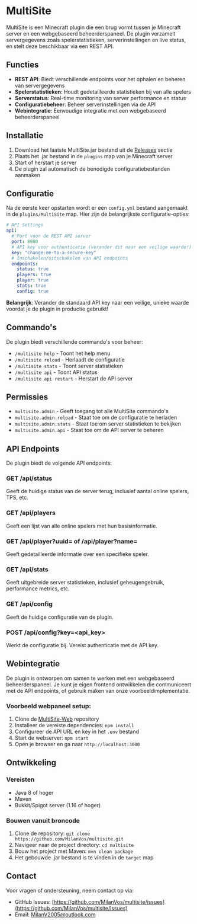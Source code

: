 # MultiSite

MultiSite is een Minecraft plugin die een brug vormt tussen je Minecraft server en een webgebaseerd beheerderspaneel. De plugin verzamelt servergegevens zoals spelerstatistieken, serverinstellingen en live status, en stelt deze beschikbaar via een REST API.

## Functies

- **REST API**: Biedt verschillende endpoints voor het ophalen en beheren van servergegevens
- **Spelerstatistieken**: Houdt gedetailleerde statistieken bij van alle spelers
- **Serverstatus**: Real-time monitoring van server performance en status
- **Configuratiebeheer**: Beheer serverinstellingen via de API
- **Webintegratie**: Eenvoudige integratie met een webgebaseerd beheerderspaneel

## Installatie

1. Download het laatste MultiSite.jar bestand uit de [Releases](https://github.com/MilanVos/multisite/releases) sectie
2. Plaats het .jar bestand in de `plugins` map van je Minecraft server
3. Start of herstart je server
4. De plugin zal automatisch de benodigde configuratiebestanden aanmaken

## Configuratie

Na de eerste keer opstarten wordt er een `config.yml` bestand aangemaakt in de `plugins/MultiSite` map. Hier zijn de belangrijkste configuratie-opties:

```yaml
# API Settings
api:
  # Port voor de REST API server
  port: 8080
  # API key voor authenticatie (verander dit naar een veilige waarde!)
  key: "change-me-to-a-secure-key"
  # Inschakelen/uitschakelen van API endpoints
  endpoints:
    status: true
    players: true
    player: true
    stats: true
    config: true
```

**Belangrijk**: Verander de standaard API key naar een veilige, unieke waarde voordat je de plugin in productie gebruikt!

## Commando's

De plugin biedt verschillende commando's voor beheer:

- `/multisite help` - Toont het help menu
- `/multisite reload` - Herlaadt de configuratie
- `/multisite stats` - Toont server statistieken
- `/multisite api` - Toont API status
- `/multisite api restart` - Herstart de API server

## Permissies

- `multisite.admin` - Geeft toegang tot alle MultiSite commando's
- `multisite.admin.reload` - Staat toe om de configuratie te herladen
- `multisite.admin.stats` - Staat toe om server statistieken te bekijken
- `multisite.admin.api` - Staat toe om de API server te beheren

## API Endpoints

De plugin biedt de volgende API endpoints:

### GET /api/status
Geeft de huidige status van de server terug, inclusief aantal online spelers, TPS, etc.

### GET /api/players
Geeft een lijst van alle online spelers met hun basisinformatie.

### GET /api/player?uuid=<uuid> of /api/player?name=<name>
Geeft gedetailleerde informatie over een specifieke speler.

### GET /api/stats
Geeft uitgebreide server statistieken, inclusief geheugengebruik, performance metrics, etc.

### GET /api/config
Geeft de huidige configuratie van de plugin.

### POST /api/config?key=<api_key>
Werkt de configuratie bij. Vereist authenticatie met de API key.

## Webintegratie

De plugin is ontworpen om samen te werken met een webgebaseerd beheerderspaneel. Je kunt je eigen frontend ontwikkelen die communiceert met de API endpoints, of gebruik maken van onze voorbeeldimplementatie.

### Voorbeeld webpaneel setup:

1. Clone de [MultiSite-Web](https://github.com/MilanVos/multisite.git) repository
2. Installeer de vereiste dependencies: `npm install`
3. Configureer de API URL en key in het `.env` bestand
4. Start de webserver: `npm start`
5. Open je browser en ga naar `http://localhost:3000`

## Ontwikkeling

### Vereisten

- Java 8 of hoger
- Maven
- Bukkit/Spigot server (1.16 of hoger)

### Bouwen vanuit broncode

1. Clone de repository: `git clone https://github.com/MilanVos/multisite.git`
2. Navigeer naar de project directory: `cd multisite`
3. Bouw het project met Maven: `mvn clean package`
4. Het gebouwde .jar bestand is te vinden in de `target` map

## Contact

Voor vragen of ondersteuning, neem contact op via:
- GitHub Issues: [https://github.com/MilanVos/multisite/issues](https://github.com/MilanVos/multisite/issues)
- Email: MilanV2005@outlook.com
